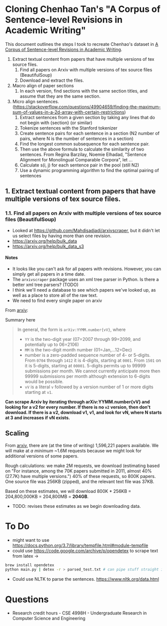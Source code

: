 # Cloning Chenhao Tan's "A Corpus of Sentence-level Revisions in Academic Writing"

This document outlines the steps I took to recreate Chenhao's dataset in [A Corpus of Sentence-level Revisions in Academic Writing](https://chenhaot.com/pubs/statement-strength.pdf).

1. Extract textual content from papers that have multiple versions of tex source files.
   1. Find all papers on Arxiv with multiple versions of tex source files (BeautifulSoup)
   2. Download and extract the files.
2. Macro align of paper sections
   1. In each version, find sections with the same section titles, and assume that they are the same section.
3. Micro align sentences.
   (https://stackoverflow.com/questions/49904659/finding-the-maximum-sum-of-values-in-a-2d-array-with-certain-restrictions)
   1. Extract sentences from a given section by taking any lines that do not begin with \{section} (or similar)
   2. Tokenize sentences with the Stanford tokenizer
   3. Create sentence pairs for each sentence in a section (N2 number of pairs, where N is the number of sentences in a section)
   4. Find the longest common subsequence for each sentence pair.
   5. Then use the above formula to calculate the similarity of two sentences. From Regina Barzilay, Noemie Elhadad, "Sentence Alignment for Monolingual Comparable Corpora", let ...
   6. Calculate s(i, j) for each sentence pair in the pool (still N2)
   7. Use a dynamic programming algorithm to find the optimal pairing of sentences

## 1. Extract textual content from papers that have multiple versions of tex source files.

### 1.1. Find all papers on Arxiv with multiple versions of tex source files (BeautifulSoup)

- Looked at https://github.com/Mahdisadjadi/arxivscraper, but it didn't let us select files by having more than one revision.
- https://arxiv.org/help/bulk_data
- https://arxiv.org/help/bulk_data_s3

#### Notes

- It looks like you can't ask for all papers with revisions. However, you can simply get all papers in a time date.
- The `arxivscraper` package uses an xml tree parser in Python. Is there a better xml tree parsers? (TODO)
- I think we'll need a database to see which papers we've looked up, as well as a place to store all of the raw text.
- We need to find every single paper on arxiv

From [arxiv](https://arxiv.org/help/arxiv_identifier):

Summary here

> In general, the form is `arXiv:YYMM.number{vV}`, where
>
> - `YY` is the two-digit year (07=2007 through 99=2099, and potentially up to 06=2106)
> - `MM` is the two-digit month number (01=Jan,...12=Dec)
> - number is a zero-padded sequence number of 4- or 5-digits. From `0704` through `1412` it is 4-digits, starting at `0001`. From `1501` on it is 5-digits, starting at `00001`. 5-digits permits up to 99999 submissions per month. We cannot currently anticipate more then 99999 submissions per month although extension to 6-digits would be possible.
> - `vV` is a literal `v` followed by a version number of 1 or more digits starting at `v1`.

**Can scrape Arxiv by iterating through arXiv:YYMM.number{vV} and looking for a v2 for every number. If there is no `v2` version, then don't download. If there is a v2, download v1, v1, and look for vN, where N starts at 3 and increases if vN exists.**

## Scaling

From [arxiv](https://arxiv.org/stats/monthly_submissions), there are (at the time of writing) 1,596,221 papers available. We will make at _a minimum_ ~1.6M requests because we might look for additional versions of some papers.

Rough calculations: we make 2M requests, we download (estimating based on "For instance, among the 70K papers submitted in 2011, almost 40% (27.7K) have multiple versions.") 40% of these requests, so 800K papers. One source file was 256KB (zipped), and the relevant text file was 37KB.

Based on these estimates, we will download 800K \* 256KB = 204,800,000KB = 204,800MB = **204GB**.

- TODO: revises these estimates as we begin downloading data.

# To Do

- might want to use https://docs.python.org/3.7/library/tempfile.html#module-tempfile
- could use https://code.google.com/archive/p/opendetex to scrape text from latex ->

```bash
brew install opendetex
python main.py | detex -r > parsed_test.txt # can pipe stuff straight into detex and then into a file
```

- Could use NLTK to parse the sentences. https://www.nltk.org/data.html

# Questions

- Research credit hours - CSE 4998H - Undergraduate Research in Computer Science and Engineering
